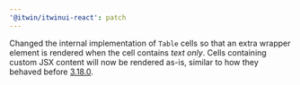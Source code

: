 ```yaml
---
'@itwin/itwinui-react': patch
---
```


Changed the internal implementation of `Table` cells so that an extra wrapper element is rendered when the cell contains _text only_. Cells containing custom JSX content will now be rendered as-is, similar to how they behaved before [3.18.0](https://github.com/iTwin/iTwinUI/releases/tag/%40itwin%2Fitwinui-react%403.18.0).
